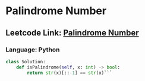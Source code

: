 # Palindrome Number

## Leetcode Link: [Palindrome Number](https://leetcode.com/problems/palindrome-number/)
### Language: Python

```py
class Solution:
    def isPalindrome(self, x: int) -> bool:
        return str(x)[::-1] == str(x)```



